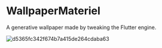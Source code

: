 # WallpaperMateriel

A generative wallpaper made by tweaking the Flutter engine.

![d5365fc342f674b7a415de264cdaba63](https://user-images.githubusercontent.com/20175372/97575636-57728a80-19ed-11eb-9381-abfda2db2c9d.png)
